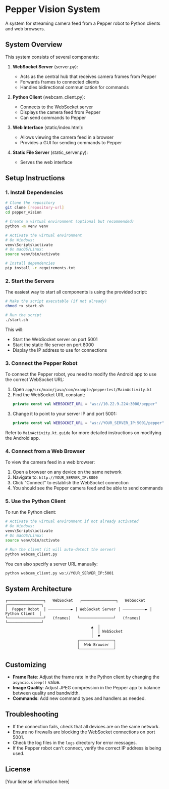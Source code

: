 # Pepper Vision System

A system for streaming camera feed from a Pepper robot to Python clients and web browsers.

## System Overview

This system consists of several components:

1. **WebSocket Server** (server.py): 
   - Acts as the central hub that receives camera frames from Pepper
   - Forwards frames to connected clients
   - Handles bidirectional communication for commands

2. **Python Client** (webcam_client.py):
   - Connects to the WebSocket server
   - Displays the camera feed from Pepper
   - Can send commands to Pepper

3. **Web Interface** (static/index.html):
   - Allows viewing the camera feed in a browser
   - Provides a GUI for sending commands to Pepper

4. **Static File Server** (static_server.py):
   - Serves the web interface

## Setup Instructions

### 1. Install Dependencies

```bash
# Clone the repository
git clone [repository-url]
cd pepper_vision

# Create a virtual environment (optional but recommended)
python -m venv venv

# Activate the virtual environment
# On Windows:
venv\Scripts\activate
# On macOS/Linux:
source venv/bin/activate

# Install dependencies
pip install -r requirements.txt
```

### 2. Start the Servers

The easiest way to start all components is using the provided script:

```bash
# Make the script executable (if not already)
chmod +x start.sh

# Run the script
./start.sh
```

This will:
- Start the WebSocket server on port 5001
- Start the static file server on port 8000
- Display the IP address to use for connections

### 3. Connect the Pepper Robot

To connect the Pepper robot, you need to modify the Android app to use the correct WebSocket URL:

1. Open `app/src/main/java/com/example/peppertest/MainActivity.kt`
2. Find the WebSocket URL constant:
   ```kotlin
   private const val WEBSOCKET_URL = "ws://10.22.9.224:3000/pepper"
   ```
3. Change it to point to your server IP and port 5001:
   ```kotlin
   private const val WEBSOCKET_URL = "ws://YOUR_SERVER_IP:5001/pepper"
   ```

Refer to `MainActivity.kt.guide` for more detailed instructions on modifying the Android app.

### 4. Connect from a Web Browser

To view the camera feed in a web browser:
1. Open a browser on any device on the same network
2. Navigate to: `http://YOUR_SERVER_IP:8000`
3. Click "Connect" to establish the WebSocket connection
4. You should see the Pepper camera feed and be able to send commands

### 5. Use the Python Client

To run the Python client:

```bash
# Activate the virtual environment if not already activated
# On Windows:
venv\Scripts\activate
# On macOS/Linux:
source venv/bin/activate

# Run the client (it will auto-detect the server)
python webcam_client.py
```

You can also specify a server URL manually:

```bash
python webcam_client.py ws://YOUR_SERVER_IP:5001
```

## System Architecture

```
┌────────────────┐   WebSocket   ┌───────────────┐   WebSocket   ┌───────────────┐
│  Pepper Robot  │ ──────────► │ WebSocket Server │ ──────────► │ Python Client  │
└────────────────┘   (frames)   └───────────────┘   (frames)    └───────────────┘
                                      ▲  │
                                      │  │ WebSocket
                                      │  ▼
                                ┌───────────────┐
                                │  Web Browser  │
                                └───────────────┘
```

## Customizing

- **Frame Rate**: Adjust the frame rate in the Python client by changing the `asyncio.sleep()` value.
- **Image Quality**: Adjust JPEG compression in the Pepper app to balance between quality and bandwidth.
- **Commands**: Add new command types and handlers as needed.

## Troubleshooting

- If the connection fails, check that all devices are on the same network.
- Ensure no firewalls are blocking the WebSocket connections on port 5001.
- Check the log files in the `logs` directory for error messages.
- If the Pepper robot can't connect, verify the correct IP address is being used.

## License

[Your license information here] 